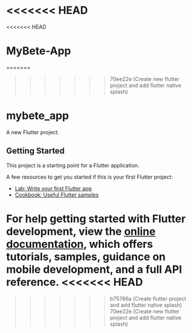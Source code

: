 <<<<<<< HEAD
=======
<<<<<<< HEAD
# MyBete-App
=======
>>>>>>> 70ee22e (Create new flutter project and add flutter native splash)
# mybete_app

A new Flutter project.

## Getting Started

This project is a starting point for a Flutter application.

A few resources to get you started if this is your first Flutter project:

- [Lab: Write your first Flutter app](https://docs.flutter.dev/get-started/codelab)
- [Cookbook: Useful Flutter samples](https://docs.flutter.dev/cookbook)

For help getting started with Flutter development, view the
[online documentation](https://docs.flutter.dev/), which offers tutorials,
samples, guidance on mobile development, and a full API reference.
<<<<<<< HEAD
=======
>>>>>>> b75766a (Create flutter project and add flutter native splash)
>>>>>>> 70ee22e (Create new flutter project and add flutter native splash)
